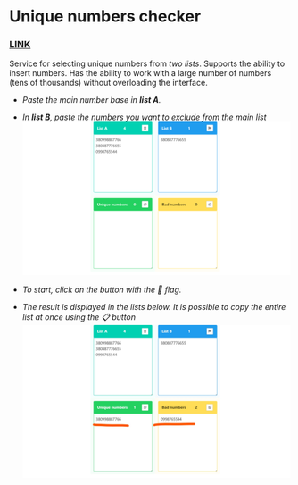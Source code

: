 # Unique numbers checker
### [LINK](https://so2niko.github.io/tel-check/)

Service for selecting unique numbers from _two lists_.
Supports the ability to insert numbers.
Has the ability to work with a large number of numbers (tens of thousands) without overloading the interface.

- _Paste the main number base in **list A**._
- _In **list B**, paste the numbers you want to exclude from the main list_
![](./image/paste_in_lists.png)

- _To start, click on the button with the 🏁 flag._ 

- _The result is displayed in the lists below. It is possible to copy the entire list at once using the 📋 button_
![](./image/result.jpg)

